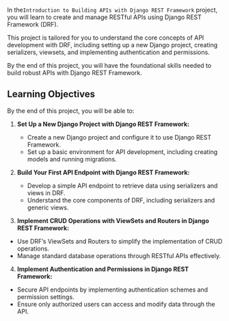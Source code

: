 In the`Introduction to Building APIs with Django REST Framework` project, you will learn to create and manage RESTful APIs using Django REST Framework (DRF). 

This project is tailored for you to understand the core concepts of API development with DRF, including setting up a new Django project, creating serializers, viewsets, and implementing authentication and permissions. 

By the end of this project, you will have the foundational skills needed to build robust APIs with Django REST Framework.


## Learning Objectives
By the end of this project, you will be able to:

1. **Set Up a New Django Project with Django REST Framework:**

    - Create a new Django project and configure it to use Django REST Framework.
    -  Set up a basic environment for API development, including creating models and running migrations.

2. **Build Your First API Endpoint with Django REST Framework:**

   - Develop a simple API endpoint to retrieve data using serializers and views in DRF.
   - Understand the core components of DRF, including serializers and generic views.

3. **Implement CRUD Operations with ViewSets and Routers in Django REST Framework:**

  - Use DRF’s ViewSets and Routers to simplify the implementation of CRUD operations.
 - Manage standard database operations through RESTful APIs effectively.

4. **Implement Authentication and Permissions in Django REST Framework:**

  - Secure API endpoints by implementing authentication schemes and permission settings.
  - Ensure only authorized users can access and modify data through the API.